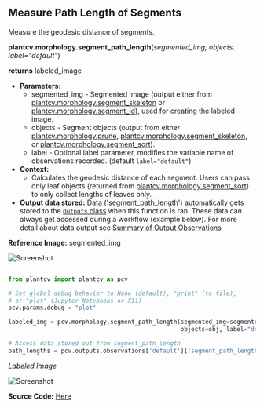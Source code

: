 ## Measure Path Length of Segments 

Measure the geodesic distance of segments. 

**plantcv.morphology.segment_path_length**(*segmented_img, objects, label="default"*)

**returns** labeled_image  

- **Parameters:**
    - segmented_img - Segmented image (output either from [plantcv.morphology.segment_skeleton](segment_skeleton.md)
    or [plantcv.morphology.segment_id](segment_id.md)), used for creating the labeled image. 
    - objects - Segment objects (output from either [plantcv.morphology.prune](prune.md),
    [plantcv.morphology.segment_skeleton](segment_skeleton.md), or
    [plantcv.morphology.segment_sort](segment_sort.md)).
    - label         - Optional label parameter, modifies the variable name of observations recorded. (default `label="default"`)
- **Context:**
    - Calculates the geodesic distance of each segment. Users can pass only 
    leaf objects (returned from [plantcv.morphology.segment_sort](segment_sort.md)) to only collect lengths of leaves only.
- **Output data stored:** Data ('segment_path_length') automatically gets stored to the [`Outputs` class](outputs.md) when this function is ran. 
    These data can always get accessed during a workflow (example below). For more detail about data output see [Summary of Output Observations](output_measurements.md#summary-of-output-observations)

**Reference Image:** segmented_img 

![Screenshot](img/documentation_images/segment_path_length/segmented_img_mask.jpg)


```python

from plantcv import plantcv as pcv

# Set global debug behavior to None (default), "print" (to file), 
# or "plot" (Jupyter Notebooks or X11)
pcv.params.debug = "plot"

labeled_img = pcv.morphology.segment_path_length(segmented_img=segmented_img, 
                                                 objects=obj, label="default")

# Access data stored out from segment_path_length
path_lengths = pcv.outputs.observations['default']['segment_path_length']['value']

```

*Labeled Image*

![Screenshot](img/documentation_images/segment_path_length/labeled_path_lengths.jpg)

**Source Code:** [Here](https://github.com/danforthcenter/plantcv/blob/main/plantcv/plantcv/morphology/segment_path_length.py)
